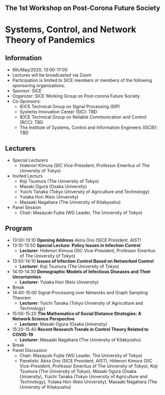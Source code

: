 ## The 1st Workshop on Post-Corona Future Society
# Systems, Control, and Network Theory of Pandemics

## Information
- 6th/May/2020, 13:00-17:00
- Lectures will be broadcasted via Zoom
- Participation is limited to SICE members or members of the following sponsoring organizations.
- Sponsor: SICE
- Organizer: SICE Working Group on Post-corona Future Society
- Co-Sponsors:
  - IEICE Technical Group on Signal Processing (SIP)
  - Systems Innovation Center (SIC): TBD
  - IEICE Technical Group on Reliable Communication and Control (RCC): TBD
  - The Institute of Systems, Control and Information Engineers (ISCIE): TBD

## Lecturers
- Special Lecturers
  - Hidenori Kimura (SIC Vice-President, Professor Emeritus of The University of Tokyo)
- Invited Lecturs
  - Koji Tsumura (The University of Tokyo)
  - Masaki Ogura (Osaka University)
  - Yuichi Tanaka (Tokyo University of Agriculture and Technology)
  - Yutaka Hori (Keio University)
  - Masaaki Nagahara (The University of Kitakyushu)
- Panel Session
  - Chair: Masayuki Fujita (WG Leader, The University of Tokyo)

## Program
- 13:00-13:10 **Opening Address** Akira Ono (SICE President, AIST)
- 13:10-13:50 **Special Lecture: Policy Issues in Infection Control**
  - **Lecturer**: Hidenori Kimura (SIC Vice-President, Professor Emeritus of The University of Tokyo)
- 13:50-14:10 **Issues of Infection Control Based on Networked Control**
  - **Lecturer**: Koji Tsumura (The University of Tokyo)
- 14:10-14:30 **Demographic Models of Infectious Diseases and Their Uncertainties**
  - **Lecturer**: Yutaka Hori (Keio University)
- Break  
- 14:40-15:00 Signal Processing over Networks and Graph Sampling Theorem
  - **Lecturer**: Yuichi Tanaka (Tokyo University of Agriculture and Technology)
- 15:00-15:20 **The Mathematics of Social Distance Strategies: A Network Science Perspective**
  - **Lecturer**: Masaki Ogura (Osaka University)
- 15:20-15:40 **Recent Research Trends in Control Theory Related to COVID-19**
  - **Lecturer**: Masaaki Nagahara (The University of Kitakyushu)
- Break
- Panel Discussion
    - Chair: Masayuki Fujita (WG Leader, The University of Tokyo)
    - Panelists: Akira Ono (SICE President, AIST), Hidenori Kimura (SIC Vice-President, Professor Emeritus of The University of Tokyo), Koji Tsumura (The University of Tokyo), Masaki Ogura (Osaka University), Yuichi Tanaka (Tokyo University of Agriculture and Technology), Yutaka Hori (Keio University), Masaaki Nagahara (The University of Kitakyushu)
